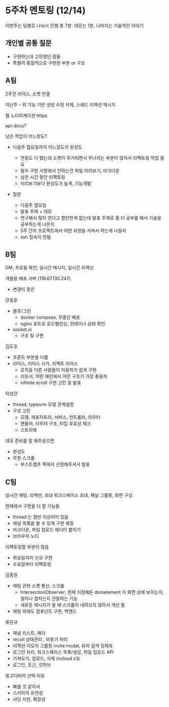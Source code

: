 # 5주차 멘토링 (12/14)
이번주는 팀별로 나눠서 진행
총 7분: 데모는 1분, 나머지는 기술적인 이야기

## 개인별 공통 질문
- 구현하는데 고민했던 점들
- 특별히 중점적으로 구현한 부분 or 구조

## A팀
2주전 리덕스, 소켓 연결

지난주 - 위 기능 기반 생성 수정 삭제, 스레드 리액션 메시지

웹 노티피케이션
https


api-docs?

남은 작업이 어느정도?

- 다음주 월요일까지 어느정도의 완성도
  - 연동도 다 됐는데 소켓이 추가되면서 무너지는 부분이 많아서 리팩토링 작업 필요
  - 필수 구현 사항에서 안하는건 파일 미리보기, 마크다운
  - 남은 시간 동안 리팩토링
  - 미리보기보다 완성도가 높게, 기능개발
  
- 질문
  - 다음주 월요일
  - 발표 주제 + 데모
  - 연구해서 많이 안다고 할만한게 없는데 발표 주제로 좀 더 공부를 해서 기술을 공부하는게 나은지
  - 5주 간의 프로젝트에서 어떤 과정을 거쳐서 하는게 나을지
  - ssh 접속이 안됨
  
## B팀
DM, 프로필 확인, 실시간 메시지, 실시간 리액선

개발용 배포 서버 (118.67.130.247)
- 변경이 잦은

강동훈
- 블루/그린
  - docker compose, 무중단 배포
  - nginx 포트로 로드밸런싱, 컨테이너 상태 확인
- socket.io
  - 구조 및 구현

김도호
- 프론트 부분을 다룸
- 리덕스, 리덕스 사가, 리액트 리덕스
  - 로직을 다른 사람들이 이용하기 쉽게 구현
  - 리듀서, 어떤 패턴에서 어떤 구조가 가장 좋을지
  - infinite scroll 구현 고민 및 발표

탁성건
- thread, typeorm 모델 관계설정
- 구조 고민
  - 모델, 레포지토리, 서비스, 컨트롤러, 라우터
  - 핸들러, 라우터 구조, 타입 유효성 체크
  - 스토리북
  

데모 준비를 잘 해주셨으면
- 완성도
- 무한 스크롤
  - 부스트캠프 쪽에서 선정해주셔서 발표
  
## C팀
실시간 채팅, 리액션, 초대
워크스페이스 초대, 채널 그룹핑, 화면 구성

현재에서 구현을 더 할 기능들
- thread 는 절반 이상되어 있음
- 채널 목록을 볼 수 있게 구현 예정
- 마크다운, 파일 업로드 에디터 붙이기
- 브라우저 노티

리팩토링할 부분이 많음
- 화요일까지 신규 구현
- 수요일부터 리팩토링

김종원
- 채팅 관련 소켓 통신, 스크롤
  - IntersectionObserver:  현재 지정해둔 domelement 가 화면 상에 보이는지, 얼마나 겹치는지 관찰하는 기능
  - 새로운 메시지가 올 때 스크롤이 내려오지 않아서 개선 필
- 채팅 외에도 컴포넌트 구현, 백엔드

류찬규
- 채널 리스트, 헤더 
- recoil 상태관리 , 비동기 처리
-  리액션 이모지  그룹핑 invite modal, 유저 검색
임채욱
- 로그인 처리, 워크스페이스 목록/생성, 파일 업로드 API
- 가져오기, 업로드, 삭제 (ncloud s3)
- 로그인, 토근, 깃허브

몽고디비의 선택 이유
- 빠를 것 같아서
- 스키마의 유연성
- 샤딩 지원, 확장성
